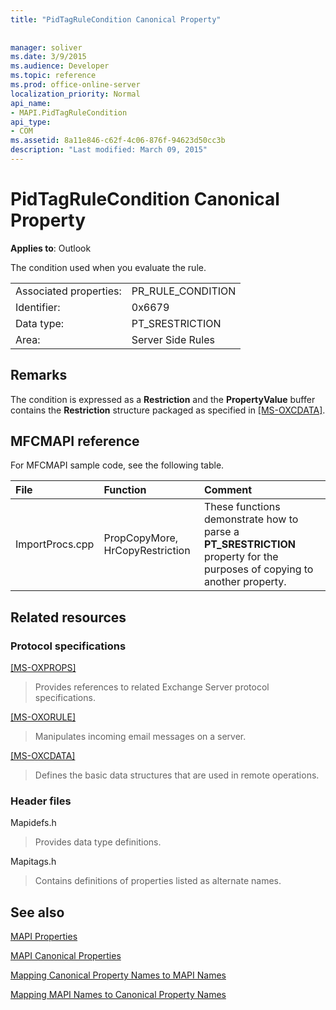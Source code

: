 ```yaml
---
title: "PidTagRuleCondition Canonical Property"
 
 
manager: soliver
ms.date: 3/9/2015
ms.audience: Developer
ms.topic: reference
ms.prod: office-online-server
localization_priority: Normal
api_name:
- MAPI.PidTagRuleCondition
api_type:
- COM
ms.assetid: 8a11e846-c62f-4c06-876f-94623d50cc3b
description: "Last modified: March 09, 2015"
---
```


# PidTagRuleCondition Canonical Property

  
  
**Applies to**: Outlook 
  
The condition used when you evaluate the rule.
  
|||
|:-----|:-----|
|Associated properties:  <br/> |PR_RULE_CONDITION  <br/> |
|Identifier:  <br/> |0x6679  <br/> |
|Data type:  <br/> |PT_SRESTRICTION  <br/> |
|Area:  <br/> |Server Side Rules  <br/> |
   
## Remarks

The condition is expressed as a **Restriction** and the **PropertyValue** buffer contains the **Restriction** structure packaged as specified in [[MS-OXCDATA]](http://msdn.microsoft.com/library/1afa0cd9-b1a0-4520-b623-bf15030af5d8%28Office.15%29.aspx).
  
## MFCMAPI reference

For MFCMAPI sample code, see the following table.
  
|**File**|**Function**|**Comment**|
|:-----|:-----|:-----|
|ImportProcs.cpp  <br/> |PropCopyMore, HrCopyRestriction  <br/> |These functions demonstrate how to parse a **PT_SRESTRICTION** property for the purposes of copying to another property.  <br/> |
   
## Related resources

### Protocol specifications

[[MS-OXPROPS]](http://msdn.microsoft.com/library/f6ab1613-aefe-447d-a49c-18217230b148%28Office.15%29.aspx)
  
> Provides references to related Exchange Server protocol specifications.
    
[[MS-OXORULE]](http://msdn.microsoft.com/library/70ac9436-501e-43e2-9163-20d2b546b886%28Office.15%29.aspx)
  
> Manipulates incoming email messages on a server.
    
[[MS-OXCDATA]](http://msdn.microsoft.com/library/1afa0cd9-b1a0-4520-b623-bf15030af5d8%28Office.15%29.aspx)
  
> Defines the basic data structures that are used in remote operations.
    
### Header files

Mapidefs.h
  
> Provides data type definitions.
    
Mapitags.h
  
> Contains definitions of properties listed as alternate names.
    
## See also



[MAPI Properties](mapi-properties.md)
  
[MAPI Canonical Properties](mapi-canonical-properties.md)
  
[Mapping Canonical Property Names to MAPI Names](mapping-canonical-property-names-to-mapi-names.md)
  
[Mapping MAPI Names to Canonical Property Names](mapping-mapi-names-to-canonical-property-names.md)

